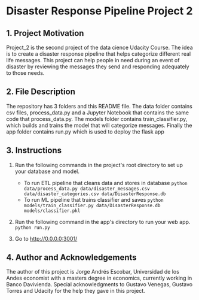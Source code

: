 # Disaster Response Pipeline Project 2

## 1. Project Motivation

  Project_2 is the second project of the data cience Udacity Course. The idea is to create a disaster response pipeline that helps categorize different real life messages.
  This project can help people in need during an event of disaster by reviewing the messages they send and responding adequately to those needs. 
  

## 2. File Description

The repository has 3 folders and this README file. The data folder contains csv files,  process_data.py and a Jupyter Notebook that contains the same code that process_data.py. The models folder contains train_classifier.py, which builds and trains the model that will categorize messages. Finally the app folder contains run.py which is used to deploy the flask app 

## 3. Instructions

1. Run the following commands in the project's root directory to set up your database and model.

    - To run ETL pipeline that cleans data and stores in database
        `python data/process_data.py data/disaster_messages.csv data/disaster_categories.csv data/DisasterResponse.db`
    - To run ML pipeline that trains classifier and saves
        `python models/train_classifier.py data/DisasterResponse.db models/classifier.pkl`

2. Run the following command in the app's directory to run your web app.
    `python run.py`

3. Go to http://0.0.0.0:3001/


## 4. Author and Acknowledgements

  The author of this project is Jorge Andrés Escobar, Universidad de los Andes economist with a masters degree in economics, currently working in Banco Davivienda.
  Special acknowledgments to Gustavo Venegas, Gustavo Torres and Udacity for the help they gave in this project.
